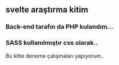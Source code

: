 ## svelte araştırma kitim
### Back-end tarafın da PHP kulandım...
### SASS kullanılmıştır css olarak..
Bu kitte deneme çalışmaları yapıyorum..
